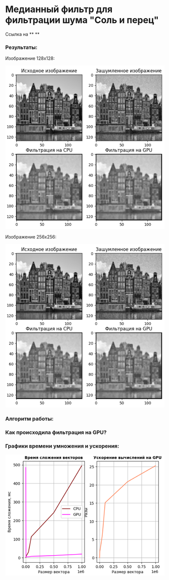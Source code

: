 # Медианный фильтр для фильтрации шума "Соль и перец"

Ссылка на **   **

### Результаты:
Изображение 128х128: 

![Изображение 128х128](https://github.com/vmokook/HPC-2023/blob/main/Salt_and_Paper/images/128.png)

Изображение 256х256: 

![Изображение 256х256](https://github.com/vmokook/HPC-2023/blob/main/Salt_and_Paper/images/128.png)















### Алгоритм работы: 


### Как происходила фильтрация на GPU?
 

### Графики времени умножения и ускорения: 
![Графики времени умножения и ускорения](https://github.com/vmokook/HPC-2023/blob/main/VectorSum/2.png)
